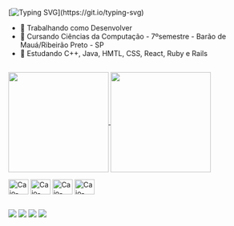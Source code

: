 [![Typing SVG](https://readme-typing-svg.herokuapp.com?font=Fira+Code&weight=600&size=22&pause=1000&width=435&lines=Hi%2C+my+name+is+Caio+Moraes!)](https://git.io/typing-svg)

- 🔭 Trabalhando como Desenvolver
- 📖 Cursando Ciências da Computação - 7ºsemestre - Barão de Mauá/Ribeirão Preto - SP
- 🌱 Estudando C++, Java, HMTL, CSS, React, Ruby e Rails

##

<a href="https://github.com/anuraghazra/github-readme-stats">
  <img height=200 align="center" src="https://github-readme-stats.vercel.app/api?username=Caio-Moraes159&show_icons=true&theme=tokyonight&card_width=400" />
</a>
<a href="https://github.com/anuraghazra/convoychat">
  <img height=200 align="center" src="https://github-readme-stats.vercel.app/api/top-langs?username=Caio-Moraes159&layout=compact&langs_count=8&card_width=300&theme=tokyonight" />
</a>

<!-- [![Readme Card](https://github-readme-stats.vercel.app/api/pin/?username=Caio-Moraes159&repo=to-do-list-JavaScript)](https://github.com/anuraghazra/github-readme-stats) -->

<p></p>

<div>
  <img align="center" alt="Caio-C++" height="30" width="40" src="https://cdn.jsdelivr.net/gh/devicons/devicon/icons/cplusplus/cplusplus-original.svg">
  <img align="center" alt="Caio-JavaScript" height="30" width="40" src="https://cdn.jsdelivr.net/gh/devicons/devicon/icons/javascript/javascript-original.svg">
  <img align="center" alt="Caio-Css" height="30" width="40" src="https://cdn.jsdelivr.net/gh/devicons/devicon/icons/css3/css3-original.svg">
  <img align="center" alt="Caio-Html" height="30" width="40" src="https://cdn.jsdelivr.net/gh/devicons/devicon/icons/html5/html5-original.svg">
</div>

##

<div> 
  <a href="https://www.instagram.com/caio_caminitti/" target="_blank"><img src="https://img.shields.io/badge/-Instagram-%23E4405F?style=for-the-badge&logo=instagram&logoColor=white" target="_blank"></a>
  <a href = "mailto:caiomoraes.empresa@gmail.com"><img src="https://img.shields.io/badge/-Gmail-%23333?style=for-the-badge&logo=gmail&logoColor=white" target="_blank"></a>
  <a href="https://www.linkedin.com/in/caio-moraes-a9961b291/" target="_blank"><img src="https://img.shields.io/badge/-LinkedIn-%230077B5?style=for-the-badge&logo=linkedin&logoColor=white" target="_blank"></a> 
  <a href="https://wa.me/<016994211604>" target="_blank"><img src="https://img.shields.io/badge/WhatsApp-25D366?style=for-the-badge&logo=whatsapp&logoColor=white" target="_blank"></a>
</div>
